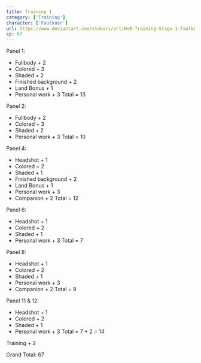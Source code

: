 ```yaml
---
title: Training 1
category: ['Training']
character: ['Faulkner']
url: https://www.deviantart.com/stokori/art/WoR-Training-Stage-1-Faulkner-1096505018
cp: 67
---
```


Panel 1:

 - Fullbody + 2
 - Colored + 3
 - Shaded + 2
 - Finished background + 2
 - Land Bonus + 1
 - Personal work + 3
Total = 13

Panel 2:
 - Fullbody + 2
 - Colored + 3
 - Shaded + 2
 - Personal work + 3
Total = 10

Panel 4:
- Headshot + 1
- Colored + 2
- Shaded + 1
- Finished background + 2
- Land Bonus + 1
- Personal work + 3
- Companion + 2
Total = 12

Panel 6:
- Headshot + 1
- Colored + 2
- Shaded + 1
- Personal work + 3
Total = 7

Panel 8:
- Headshot + 1
- Colored + 2
- Shaded + 1
- Personal work + 3
- Companion + 2
Total = 9

Panel 11 & 12:
- Headshot + 1
- Colored + 2
- Shaded + 1
- Personal work + 3
Total = 7 * 2 = 14

Training + 2

Grand Total: 67